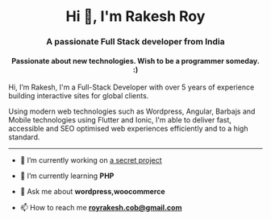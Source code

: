 <h1 align="center">Hi 👋, I'm Rakesh Roy</h1>
<h3 align="center">A passionate Full Stack developer from India</h3>
<h4 align="center">Passionate about new technologies. Wish to be a programmer someday.
 :)</h4>

<p>Hi, I’m Rakesh, I'm a Full-Stack Developer with over 5 years of experience building interactive sites for global clients.

Using modern web technologies such as Wordpress, Angular, Barbajs and Mobile technologies using Flutter and Ionic, I'm able to deliver fast, accessible and SEO optimised web experiences efficiently and to a high standard. </p>
<hr>

- 🔭 I’m currently working on [a secret project](https://github.com/royrakesh)

- 🌱 I’m currently learning **PHP**

- 💬 Ask me about **wordpress,woocommerce**

- 📫 How to reach me **royrakesh.cob@gmail.com**



